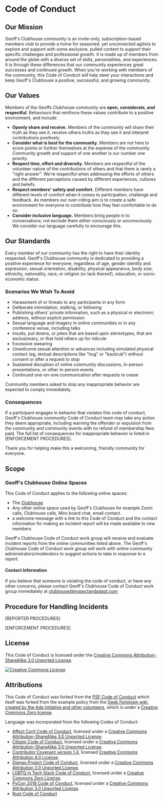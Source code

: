 # Code of Conduct

## Our Mission

Geoff's Clubhouse community is an invite-only, subscription-based members club to provide a home for seasoned, yet unconnected agilists to explore and support with some exclusive, pulled content to support their specific challenges and professional growth. It is made up of members from around the globe with a diverse set of skills, personalities, and experiences. It is through these differences that our community experiences great successes and continued growth. When you're working with members of the community, this Code of Conduct will help steer your interactions and keep Geoff's Clubhouse a positive, successful, and growing community.


## Our Values

Members of the Geoffs Clubhouse community are **open, considerate, and respectful**. Behaviours that reinforce these values contribute to a positive environment, and include:

 * **Openly share and receive.** Members of the community will share their truth as they see it, receive others truths as they see it and interpret contributions positively.
 * **Consider what is best for the community.** Members are not here to score points or further themselves at the expense of the community. Community growth and support of one another is our number one priority.
 * **Respect time, effort and diversity.** Members are respectful of the volunteer nature of the contributions of others and that there is rarely a "right answer". We're respectful when addressing the efforts of others and the different perceptions caused by different experiences, cultures and beliefs.
 * **Respect members' safety and comfort.** Different members have different levels of comfort when it comes to participation, challenge and feedback. As members our over-riding aim is to create a safe environment for everyone to contribute how they feel comfortable to do so.
 * **Consider inclusive language.** Members bring people in to conversations; not exclude them either consciously or unconsciously. We consider our language carefully to encourage this.


## Our Standards

Every member of our community has the right to have their identity respected. Geoff's Clubhouse community is dedicated to providing a positive experience for everyone, regardless of age, gender identity and expression, sexual orientation, disability, physical appearance, body size, ethnicity, nationality, race, or religion (or lack thereof), education, or socio-economic status.


### Scenarios We Wish To Avoid

 * Harassment of or threats to any participants in any form
 * Deliberate intimidation, stalking, or following
 * Publishing others' private information, such as a physical or electronic address, without explicit permission
 * Sexual language and imagery in online communities or in any conference venue, including talks
 * Insults, put downs, or jokes that are based upon stereotypes, that are exclusionary, or that hold others up for ridicule
 * Excessive swearing
 * Unwelcome sexual attention or advances including simulated physical contact (eg, textual descriptions like "hug" or "backrub") without consent or after a request to stop
 * Sustained disruption of online community discussions, in-person presentations, or other in-person events
 * Continued one-on-one communication after requests to cease

Community members asked to stop any inappropriate behavior are expected to comply immediately.

### Consequences

If a participant engages in behavior that violates this code of conduct, Geoff's Clubhouse community Code of Conduct team may take any action they deem appropriate, including warning the offender or expulsion from the community and community events with no refund of membership fees paid. The full list of consequences for inappropriate behavior is listed in [ENFORCEMENT PROCEDURES].

Thank you for helping make this a welcoming, friendly community for everyone.

## Scope

### Geoff's Clubhouse Online Spaces

This Code of Conduct applies to the following online spaces:

 * The [Clubhouse](geoffsclubhouse.slack.com)
 * Any other online space used by Geoff's Clubhouse for example Zoom calls, Clubhouse calls, Miro board chat, email contact.
 * a welcome message with a link to this Code of Conduct and the contact information for making an incident report will be made available to new members

Geoff's Clubhouse Code of Conduct work group will receive and evaluate incident reports from the online communities listed above. The Geoff's Clubhouse Code of Conduct work group will work with online community administrators/moderators to suggest actions to take in response to a report.

#### Contact Information

If you believe that someone is violating the code of conduct, or have any other concerns, please contact Geoff's Clubhouse Code of Conduct work group immediately at clubhouse@inspectandadapt.com

## Procedure for Handling Incidents

[REPORTER PROCEDURES]

[ENFORCEMENT PROCEDURES] 

## License

This Code of Conduct is licensed under the [Creative Commons Attribution-ShareAlike 3.0 Unported License](https://creativecommons.org/licenses/by-sa/3.0/).

[![Creative Commons License](https://licensebuttons.net/l/by-sa/3.0/88x31.png)](http://creativecommons.org/licenses/by-sa/3.0/)

## Attributions

This Code of Conduct was forked from the [PSF Code of Conduct](https://www.python.org/psf/conduct/) which itself was forked from the example policy from the [Geek Feminism wiki, created by the Ada Initiative and other volunteers](http://geekfeminism.wikia.com/wiki/Conference_anti-harassment/Policy), which is under a [Creative Commons Zero license](https://creativecommons.org/publicdomain/zero/1.0/).

Language was incorporated from the following Codes of Conduct:

 *  [Affect Conf Code of Conduct](https://affectconf.com/coc/), licensed under a [Creative Commons Attribution-ShareAlike 3.0 Unported License](http://creativecommons.org/licenses/by-sa/3.0/).
 * [Citizen Code of Conduct](http://citizencodeofconduct.org/), licensed under a [Creative Commons Attribution-ShareAlike 3.0 Unported License](http://creativecommons.org/licenses/by-sa/3.0/).
 * [Contributor Covenant version 1.4](https://www.contributor-covenant.org/version/1/4/code-of-conduct), licensed [Creative Commons Attribution 4.0 License](https://github.com/ContributorCovenant/contributor_covenant/blob/master/LICENSE.md).
 * [Django Project Code of Conduct](https://www.djangoproject.com/conduct/), licensed under a [Creative Commons Attribution 3.0 Unported License](http://creativecommons.org/licenses/by/3.0/).
 * [LGBTQ in Tech Slack Code of Conduct](https://lgbtq.technology/coc.html), licensed under a [Creative Commons Zero License](https://creativecommons.org/publicdomain/zero/1.0/).
 * [PyCon 2018 Code of Conduct](https://us.pycon.org/2018/about/code-of-conduct/), licensed under a [Creative Commons Attribution 3.0 Unported License](http://creativecommons.org/licenses/by/3.0/).
 * [Rust Code of Conduct](https://www.rust-lang.org/en-US/conduct.html)
